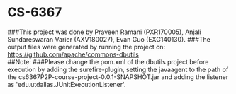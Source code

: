 # CS-6367

###This project was done by Praveen Ramani (PXR170005), Anjali Sundareswaran Varier (AXV180027), Evan Guo (EXG140130).
###The output files were generated by running the project on: https://github.com/apache/commons-dbutils  
##Note:
###Please change the pom.xml of the dbutils project before execution by adding the surefire-plugin, setting the javaagent to the path of the cs6367P2P-course-project-0.0.1-SNAPSHOT.jar and adding the listener as 'edu.utdallas.JUnitExecutionListener'.

 
